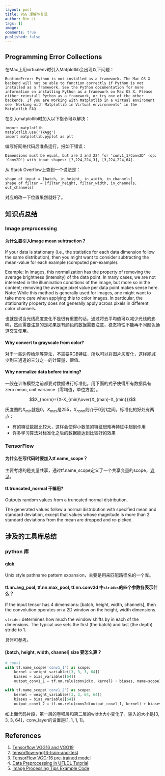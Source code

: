 ```yaml
---
layout: post
title: VGG 理解与复现
author: Bin Li
tags: []
image: 
comments: true
published: false
---
```


## Programming Error Collections
在Mac上用virtualenv时引入Matplotlib会出现以下问题：
```
RuntimeError: Python is not installed as a framework. The Mac OS X backend will not be able to function correctly if Python is not installed as a framework. See the Python documentation for more information on installing Python as a framework on Mac OS X. Please either reinstall Python as a framework, or try one of the other backends. If you are Working with Matplotlib in a virtual enviroment see 'Working with Matplotlib in Virtual environments' in the Matplotlib FAQ
```

在引入matplotlib时加入以下指令可以解决：
```
import matplotlib  
matplotlib.use('TkAgg')   
import matplotlib.pyplot as plt  
```

编写好网络代码后准备运行，报如下错误：
```
Dimensions must be equal, but are 3 and 224 for 'conv1_1/Conv2D' (op: 'Conv2D') with input shapes: [?,224,224,3], [3,224,224,64].
```

从 Stack Overflow上查到一个说法是：
```
shape of input = [batch, in_height, in_width, in_channels]
shape of filter = [filter_height, filter_width, in_channels, out_channels]
```
对应的改一下位置果然就好了。


## 知识点总结
### Image preprocessing
#### 为什么要引入Image mean subtraction？
If your data is stationary (i.e., the statistics for each data dimension follow the same distribution), then you might want to consider subtracting the mean-value for each example (computed per-example).

Example: In images, this normalization has the property of removing the average brightness (intensity) of the data point. In many cases, we are not interested in the illumination conditions of the image, but more so in the content; removing the average pixel value per data point makes sense here. Note: While this method is generally used for images, one might want to take more care when applying this to color images. In particular, the stationarity property does not generally apply across pixels in different color channels.

也就是说当光线亮度变化不是很有重要的话，通过将去平均值可以减少光线的影响，然而需要注意的是如果是有颜色的数据需要注意，稳态特性不能再不同颜色通道交叉使用。

#### Why convert to grayscale from color?
对于一些边界检测等算法，不需要RGB特征，所以可以将图片灰度化，这样能减少到三通道的三分之一的计算量，很值。

#### Why normalize data before training?
一般在训练模型之前都要对数据进行标准化，用下面的式子使得所有数据具有 zero mean, unit variance（零均值，单位方差）。

$$X_{norm}={X-X_{min}\over{X_{man}-X_{min}}}$$

灰度图的$X_{min}$就是0，$X_{max}$是255，$X_{norm}$则介于0到1之间。标准化的好处有两点：
* 有的特征数据比较大，这样会使得小数值的特征很难再特征中起到作用
* 许多学习算法对标准化之后的数据能达到比较好的效果

### TensorFlow
#### 为什么在写代码时要加入tf.name_scope？
主要考虑的是变量共享，通过tf.name_scope定义了一个共享变量的scope，[详见](https://stackoverflow.com/questions/42708989/why-do-we-use-tf-name-scope)。

#### tf.truncated_normal 干嘛用?
Outputs random values from a truncated normal distribution.

The generated values follow a normal distribution with specified mean and standard deviation, except that values whose magnitude is more than 2 standard deviations from the mean are dropped and re-picked.

## 涉及的工具库总结
### python 库
#### [glob](https://docs.python.org/2/library/glob.html)
Unix style pathname pattern expansion，主要是用来匹配路径名的一个库。

####  tf.nn.avg_pool, tf.nn.max_pool, tf.nn.conv2d 中`strides`的四个参数各表示什么？
If the input tensor has 4 dimensions:  [batch, height, width, channels], then the convolution operates on a 2D window on the height, width dimensions.

`strides` determines how much the window shifts by in each of the dimensions. The typical use sets the first (the batch) and last (the depth) stride to 1.

具体可[参考](https://stackoverflow.com/questions/34642595/tensorflow-strides-argument)。

#### [batch, height, width, channel] size 要怎么算？
```python
# conv1
with tf.name_scope('conv1_1') as scope:
    kernel = weight_variable([3, 3, 3, 64])
    biases = bias_variable([64])
    output_conv1_1 = tf.nn.relu(conv2d(x, kernel) + biases, name=scope)

with tf.name_scope('conv1_2') as scope:
    kernel = weight_variable([3, 3, 64, 64])
    biases = bias_variable([64])
    output_conv1_2 = tf.nn.relu(conv2d(output_conv1_1, kernel) + biases, name=scope)
```
如上面代码片段，第一层的卷积层和第二层的width大小变化了，输入的大小是[3, 3, 3, 64]，conv_layer的设置是[1, 1, 1, 1]。

## References
1. [Tensorflow VGG16 and VGG19](https://github.com/machrisaa/tensorflow-vgg)
2. [tensorflow-vgg16-train-and-test](https://github.com/ppplinday/tensorflow-vgg16-train-and-test)
3. [TensorFlow VGG-16 pre-trained model](https://github.com/ry/tensorflow-vgg16)
4. [Data Preprocessing in UFLDL Tutorial](http://ufldl.stanford.edu/wiki/index.php/Data_Preprocessing)
5. [Image Processing Tips Example Code](https://github.com/kharikri/Image-Processing-Tips/blob/master/Image%20Processing%20Tips%20Example%20Code.ipynb)